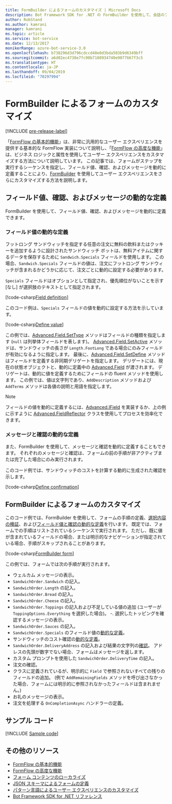 ```yaml
---
title: FormBuilder によるフォームのカスタマイズ | Microsoft Docs
description: Bot Framework SDK for .NET の FormBuilder を使用して、会話のフローとコンテンツを動的に変更およびカスタマイズする方法について説明します。
author: RobStand
ms.author: kamrani
manager: kamrani
ms.topic: article
ms.service: bot-service
ms.date: 12/13/2017
monikerRange: azure-bot-service-3.0
ms.openlocfilehash: b738296d3d796cdccd40e0d3bda503b9d6349bff
ms.sourcegitcommit: a6d02ec4738e7fc90b7108934740e9077667f3c5
ms.translationtype: HT
ms.contentlocale: ja-JP
ms.lasthandoff: 09/04/2019
ms.locfileid: "70297994"
---
```

# <a name="customize-a-form-using-formbuilder"></a>FormBuilder によるフォームのカスタマイズ

[!INCLUDE [pre-release-label](../includes/pre-release-label-v3.md)]

「[FormFlow の基本的機能](bot-builder-dotnet-formflow.md)」は、非常に汎用的なユーザー エクスペリエンスを提供する基本的な FormFlow 実装について説明し、「[FormFlow の高度な機能](bot-builder-dotnet-formflow-advanced.md)」は、ビジネス ロジックと属性を使用してユーザー エクスペリエンスをカスタマイズする方法について説明しています。 この記事では、フォームがステップを実行するシーケンスを指定し、フィールド値、確認、およびメッセージを動的に定義することにより、[FormBuilder][formBuilder] を使用してユーザー エクスペリエンスをさらにカスタマイズする方法を説明します。 

## <a name="dynamically-define-field-values-confirmations-and-messages"></a>フィールド値、確認、およびメッセージの動的な定義

FormBuilder を使用して、フィールド値、確認、およびメッセージを動的に定義できます。

### <a name="dynamically-define-field-values"></a>フィールド値の動的な定義 

フットロング サンドウィッチを指定する任意の注文に無料の飲料またはクッキーを追加するように設計されたサンドウィッチ ボットは、無料アイテムに関するデータを保存するために `Sandwich.Specials` フィールドを使用します。 この場合、`Sandwich.Specials` フィールドの値は、注文にフットロング サンドウィッチが含まれるかどうかに応じて、注文ごとに動的に設定する必要があります。 

`Specials` フィールドはオプションとして指定され、優先順位がないことを示す [なし] が選択肢のテキストとして指定されます。

[!code-csharp[Field definition](../includes/code/dotnet-formflow-formbuilder.cs#fieldDefinition)]

このコード例は、`Specials` フィールドの値を動的に設定する方法を示しています。 

[!code-csharp[Define value](../includes/code/dotnet-formflow-formbuilder.cs#defineValue)]

この例では、[Advanced.Field.SetType][setType] メソッドはフィールドの種類を指定します (`null` は列挙体フィールドを表します)。 [Advanced.Field.SetActive][setActive] メソッドは、サンドウィッチの長さが `Length.FootLong` である場合にのみフィールドが有効になるように指定します。 最後に、[Advanced.Field.SetDefine][setDefine] メソッドはフィールドを定義する非同期デリゲートを指定します。 デリゲートには、現在の状態オブジェクトと、動的に定義中の [Advanced.Field][field] が渡されます。 デリゲートは、動的に値を定義するためにフィールドの fluent メソッドを使用します。 この例では、値は文字列であり、`AddDescription` メソッドおよび `AddTerms` メソッドは各値の説明と用語を指定します。

> [!NOTE]
> フィールドの値を動的に定義するには、[Advanced.IField][iField] を実装するか、上の例に示すように [Advanced.FieldReflector][FieldReflector] クラスを使用してプロセスを効率化できます。 

### <a name="dynamically-define-messages-and-confirmations"></a>メッセージと確認の動的な定義

また、FormBuilder を使用して、メッセージと確認を動的に定義することもできます。 それぞれのメッセージと確認は、フォームの前の手順が非アクティブまたは完了した場合にのみ実行されます。 

このコード例では、サンドウィッチのコストを計算する動的に生成された確認を示します。 

[!code-csharp[Define confirmation](../includes/code/dotnet-formflow-formbuilder.cs#defineConfirmation)]

## <a name="customize-a-form-using-formbuilder"></a>FormBuilder によるフォームのカスタマイズ

このコード例では、FormBuilder を使用して、フォームの手順の定義、[選択内容の検証](bot-builder-dotnet-formflow-advanced.md#add-business-logic)、および[フィールド値と確認の動的な定義](#dynamically-define-field-values-confirmations-and-messages)を行います。 既定では、フォームでの手順はリストされているシーケンスで実行されます。 ただし、既に値が含まれているフィールドの場合、または明示的なナビゲーションが指定されている場合、手順がスキップされることがあります。 

[!code-csharp[FormBuilder form](../includes/code/dotnet-formflow-formbuilder.cs#formBuilderForm)]

この例では、フォームでは次の手順が実行されます。

- ウェルカム メッセージの表示。 
- `SandwichOrder.Sandwich` の記入。 
- `SandwichOrder.Length` の記入。 
- `SandwichOrder.Bread` の記入。 
- `SandwichOrder.Cheese` の記入。 
- `SandwichOrder.Toppings` の記入および不足している値の追加 (ユーザーが `ToppingOptions.Everything` を選択した場合)。 -. 選択したトッピングを確認するメッセージの表示。 
- `SandwichOrder.Sauces` の記入。 
- `SandwichOrder.Specials` のフィールド値の[動的な定義](#dynamically-define-field-values)。 
- サンドウィッチのコスト確認の[動的な定義](#dynamically-define-messages-and-confirmations)。 
- `SandwichOrder.DeliveryAddress` の記入および結果の文字列の[確認](bot-builder-dotnet-formflow-advanced.md#add-business-logic)。 アドレスの先頭が数字でない場合、フォームはメッセージを返します。 
- カスタム プロンプトを使用した `SandwichOrder.DeliveryTime` の記入。 
- 注文の確認。 
- クラスに定義されているが、明示的に `Field` で参照されないすべての残りのフィールドの追加。 (例で `AddRemainingFields` メソッドを呼び出さなかった場合、フォームには明示的に参照されなかったフィールドは含まれません。) 
- お礼のメッセージの表示。 
- 注文を処理する `OnCompletionAsync` ハンドラーの定義。 

## <a name="sample-code"></a>サンプル コード

[!INCLUDE [Sample code](../includes/snippet-dotnet-formflow-samples.md)]

## <a name="additional-resources"></a>その他のリソース

- [FormFlow の基本的機能](bot-builder-dotnet-formflow.md)
- [FormFlow の高度な機能](bot-builder-dotnet-formflow-advanced.md)
- [フォーム コンテンツのローカライズ](bot-builder-dotnet-formflow-localize.md)
- [JSON スキーマによるフォームの定義](bot-builder-dotnet-formflow-json-schema.md)
- [パターン言語によるユーザー エクスペリエンスのカスタマイズ](bot-builder-dotnet-formflow-pattern-language.md)
- <a href="/dotnet/api/?view=botbuilder-3.11.0" target="_blank">Bot Framework SDK for .NET リファレンス</a>

[formBuilder]: /dotnet/api/microsoft.bot.builder.formflow.formbuilder-1

[setType]: /dotnet/api/microsoft.bot.builder.formflow.advanced.field-1.settype

[setActive]: /dotnet/api/microsoft.bot.builder.formflow.advanced.field-1.setactive

[setDefine]: /dotnet/api/microsoft.bot.builder.formflow.advanced.field-1.setdefine

[field]: /dotnet/api/microsoft.bot.builder.formflow.advanced.field-1

[iField]: /dotnet/api/microsoft.bot.builder.formflow.advanced.ifield-1

[FieldReflector]: /dotnet/api/microsoft.bot.builder.formflow.advanced.fieldreflector-1
